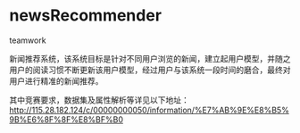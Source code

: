 # newsRecommender
teamwork

新闻推荐系统，该系统目标是针对不同用户浏览的新闻，建立起用户模型，并随之用户的阅读习惯不断更新该用户模型，经过用户与该系统一段时间的磨合，最终对用户进行精准的新闻推荐。

其中竞赛要求，数据集及属性解析等详见以下地址：
http://115.28.182.124/c/00000000050/information/%E7%AB%9E%E8%B5%9B%E6%8F%8F%E8%BF%B0
